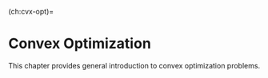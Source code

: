 (ch:cvx-opt)=
# Convex Optimization

This chapter provides general introduction to convex optimization problems.
